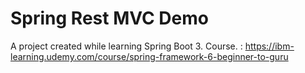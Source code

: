 # Spring Rest MVC Demo
A project created while learning Spring Boot 3. Course. : https://ibm-learning.udemy.com/course/spring-framework-6-beginner-to-guru
